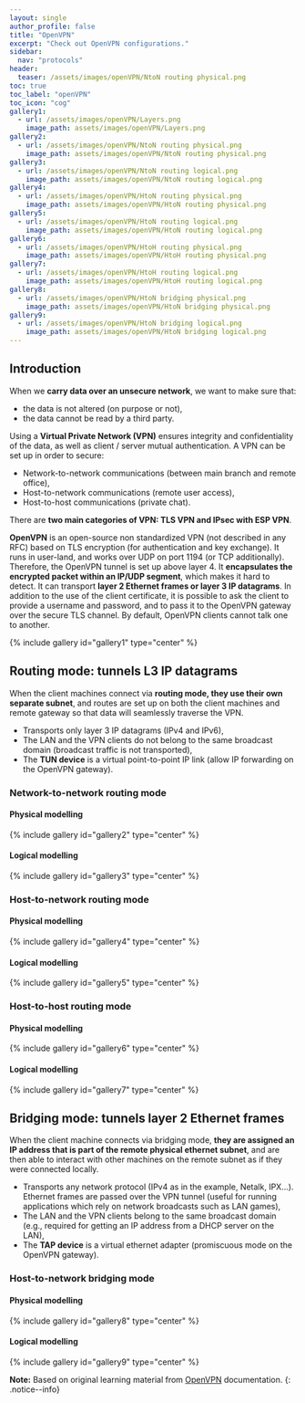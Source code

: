 ```yaml
---
layout: single
author_profile: false
title: "OpenVPN"
excerpt: "Check out OpenVPN configurations."
sidebar:
  nav: "protocols"
header:
  teaser: /assets/images/openVPN/NtoN routing physical.png
toc: true
toc_label: "openVPN"
toc_icon: "cog"
gallery1:
  - url: /assets/images/openVPN/Layers.png
    image_path: assets/images/openVPN/Layers.png
gallery2:
  - url: /assets/images/openVPN/NtoN routing physical.png
    image_path: assets/images/openVPN/NtoN routing physical.png
gallery3:
  - url: /assets/images/openVPN/NtoN routing logical.png
    image_path: assets/images/openVPN/NtoN routing logical.png
gallery4:
  - url: /assets/images/openVPN/HtoN routing physical.png
    image_path: assets/images/openVPN/HtoN routing physical.png
gallery5:
  - url: /assets/images/openVPN/HtoN routing logical.png
    image_path: assets/images/openVPN/HtoN routing logical.png
gallery6:
  - url: /assets/images/openVPN/HtoH routing physical.png
    image_path: assets/images/openVPN/HtoH routing physical.png
gallery7:
  - url: /assets/images/openVPN/HtoH routing logical.png
    image_path: assets/images/openVPN/HtoH routing logical.png
gallery8:
  - url: /assets/images/openVPN/HtoN bridging physical.png
    image_path: assets/images/openVPN/HtoN bridging physical.png
gallery9:
  - url: /assets/images/openVPN/HtoN bridging logical.png
    image_path: assets/images/openVPN/HtoN bridging logical.png 
---
```

## Introduction

When we **carry data over an unsecure network**, we want to make sure that:
- the data is not altered (on purpose or not),
- the data cannot be read by a third party.

Using a **Virtual Private Network (VPN)** ensures integrity and confidentiality of the data, as well as client / server mutual authentication. A VPN can be set up in order to secure:
- Network-to-network communications (between main branch and remote office),
- Host-to-network communications (remote user access),
- Host-to-host communications (private chat).

There are **two main categories of VPN: TLS VPN and IPsec with ESP VPN**.

**OpenVPN** is an open-source non standardized VPN (not described in any RFC) based on TLS encryption (for authentication and key exchange). It runs in user-land, and works over UDP on port 1194 (or TCP additionally). Therefore, the OpenVPN tunnel is set up above layer 4. It **encapsulates the encrypted packet within an IP/UDP segment**, which makes it hard to detect. It can transport **layer 2 Ethernet frames or layer 3 IP datagrams**. In addition to the use of the client certificate, it is possible to ask the client to provide a username and password, and to pass it to the OpenVPN gateway over the secure TLS channel. By default, OpenVPN clients cannot talk one to another.

{% include gallery id="gallery1" type="center" %}

## Routing mode: tunnels L3 IP datagrams

When the client machines connect via **routing mode, they use their own separate subnet**, and routes are set up on both the client machines and remote gateway so that data will seamlessly traverse the VPN.
- Transports only layer 3 IP datagrams (IPv4 and IPv6),
- The LAN and the VPN clients do not belong to the same broadcast domain (broadcast traffic is not transported),
- The **TUN device** is a virtual point-to-point IP link (allow IP forwarding on the OpenVPN gateway).

### Network-to-network routing mode

#### Physical modelling

{% include gallery id="gallery2" type="center" %}

#### Logical modelling

{% include gallery id="gallery3" type="center" %}

### Host-to-network routing mode

#### Physical modelling

{% include gallery id="gallery4" type="center" %}

#### Logical modelling

{% include gallery id="gallery5" type="center" %}

### Host-to-host routing mode

#### Physical modelling

{% include gallery id="gallery6" type="center" %}

#### Logical modelling

{% include gallery id="gallery7" type="center" %}

## Bridging mode: tunnels layer 2 Ethernet frames

When the client machine connects via bridging mode, **they are assigned an IP address that is part of the remote physical ethernet subnet**, and are then able to interact with other machines on the remote subnet as if they were connected locally.
- Transports any network protocol (IPv4 as in the example, Netalk, IPX...). Ethernet frames are passed over the VPN tunnel (useful for running applications which rely on network broadcasts such as LAN games),
- The LAN and the VPN clients belong to the same broadcast domain (e.g., required for getting an IP address from a DHCP server on the LAN),
- The **TAP device** is a virtual ethernet adapter (promiscuous mode on the OpenVPN gateway).

### Host-to-network bridging mode

#### Physical modelling

{% include gallery id="gallery8" type="center" %}

#### Logical modelling

{% include gallery id="gallery9" type="center" %}

**Note:** Based on original learning material from [OpenVPN](https://openvpn.net//) documentation.
{: .notice--info}
